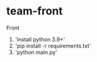 # team-front
Front

1. 'install python 3.9+'
2. 'pip install -r requirements.txt'
3. 'python main.py'
